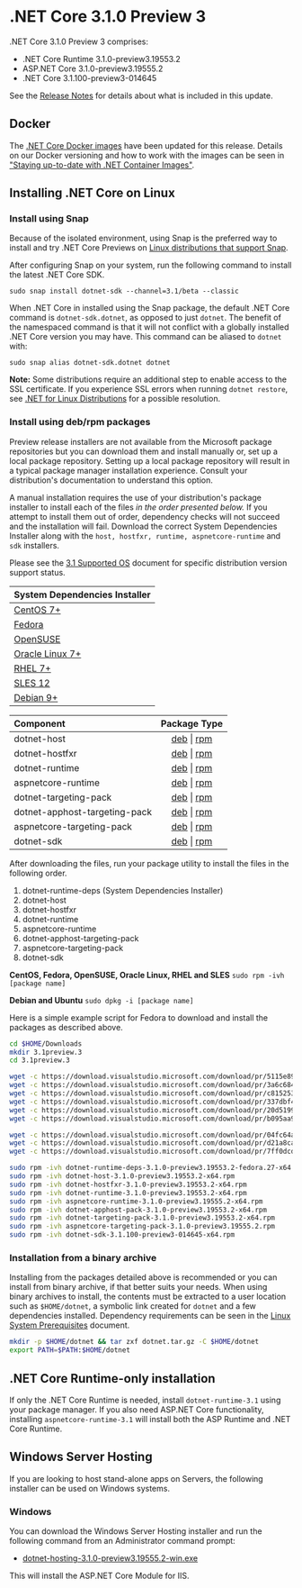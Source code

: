 # .NET Core 3.1.0 Preview 3

.NET Core 3.1.0 Preview 3 comprises:

* .NET Core Runtime 3.1.0-preview3.19553.2
* ASP.NET Core 3.1.0-preview3.19555.2
* .NET Core 3.1.100-preview3-014645

See the [Release Notes](3.1.0-preview3.md) for details about what is included in this update.

## Docker

The [.NET Core Docker images](https://hub.docker.com/r/microsoft/dotnet/) have been updated for this release. Details on our Docker versioning and how to work with the images can be seen in ["Staying up-to-date with .NET Container Images"](https://devblogs.microsoft.com/dotnet/staying-up-to-date-with-net-container-images/).

## Installing .NET Core on Linux

### Install using Snap

Because of the isolated environment, using Snap is the preferred way to install and try .NET Core Previews on [Linux distributions that support Snap](https://docs.snapcraft.io/installing-snapd/6735).

After configuring Snap on your system, run the following command to install the latest .NET Core SDK.

`sudo snap install dotnet-sdk --channel=3.1/beta --classic`

When .NET Core in installed using the Snap package, the default .NET Core command is `dotnet-sdk.dotnet`, as opposed to just `dotnet`. The benefit of the namespaced command is that it will not conflict with a globally installed .NET Core version you may have. This command can be aliased to `dotnet` with:

`sudo snap alias dotnet-sdk.dotnet dotnet`

**Note:** Some distributions require an additional step to enable access to the SSL certificate. If you experience SSL errors when running `dotnet restore`, see [.NET for Linux Distributions](../../../linux.md) for a possible resolution.

### Install using deb/rpm packages

Preview release installers are not available from the Microsoft package repositories but you can download them and install manually or, set up a local package repository. Setting up a local package repository will result in a typical package manager installation experience. Consult your distribution's documentation to understand this option.

A manual installation requires the use of your distribution's package installer to install each of the files *in the order presented below.* If you attempt to install them out of order, dependency checks will not succeed and the installation will fail. Download the correct System Dependencies Installer along with the `host, hostfxr, runtime, aspnetcore-runtime` and `sdk` installers.

Please see the [3.1 Supported OS](../3.1-supported-os.md) document for specific distribution version support status.

| **System Dependencies Installer** |
| :-- |
| [CentOS 7+][dotnet-runtime-deps-centos.7-x64.rpm] |
| [Fedora][dotnet-runtime-deps-fedora.27-x64.rpm] |
| [OpenSUSE][dotnet-runtime-deps-opensuse.42-x64.rpm] |
| [Oracle Linux 7+][dotnet-runtime-deps-oraclelinux.7-x64.rpm] |
| [RHEL 7+][dotnet-runtime-deps-rhel.7-x64.rpm] |
| [SLES 12][dotnet-runtime-deps-sles.12-x64.rpm] |
| [Debian 9+][dotnet-runtime-deps-x64.deb] |

| **Component** | **Package Type** |
| :--- | :---: |
| dotnet-host | [deb][dotnet-host-x64.deb] \| [rpm][dotnet-host-x64.rpm] |
| dotnet-hostfxr | [deb][dotnet-hostfxr-x64.deb] \| [rpm][dotnet-hostfxr-x64.rpm] |
| dotnet-runtime | [deb][dotnet-runtime-x64.deb] \| [rpm][dotnet-runtime-x64.rpm] |
| aspnetcore-runtime | [deb][aspnetcore-runtime-x64.deb] \| [rpm][aspnetcore-runtime-x64.rpm] |
| dotnet-targeting-pack | [deb][dotnet-targeting-pack-x64.deb] \| [rpm][dotnet-targeting-pack-x64.rpm] |
| dotnet-apphost-targeting-pack | [deb][dotnet-apphost-pack-x64.deb] \| [rpm][dotnet-apphost-pack-x64.rpm] |
| aspnetcore-targeting-pack | [deb][aspnetcore-targeting-pack.deb] \| [rpm][aspnetcore-targeting-pack.rpm] |
| dotnet-sdk | [deb][dotnet-sdk-x64.deb] \| [rpm][dotnet-sdk-x64.rpm] |

After downloading the files, run your package utility to install the files in the following order.

1. dotnet-runtime-deps (System Dependencies Installer)
2. dotnet-host
3. dotnet-hostfxr
4. dotnet-runtime
5. aspnetcore-runtime
6. dotnet-apphost-targeting-pack
7. aspnetcore-targeting-pack
8. dotnet-sdk

**CentOS, Fedora, OpenSUSE, Oracle Linux, RHEL and SLES**
`sudo rpm -ivh [package name]`

**Debian and Ubuntu**
`sudo dpkg -i [package name]`

Here is a simple example script for Fedora to download and install the packages as described above.

``` bash
cd $HOME/Downloads
mkdir 3.1preview.3
cd 3.1preview.3

wget -c https://download.visualstudio.microsoft.com/download/pr/5115e89e-c2c7-4c18-8b71-65b6bf47ddc8/cfa419e6c6677169c91c5f0b35d16413/dotnet-host-3.1.0-preview3.19553.2-x64.rpm
wget -c https://download.visualstudio.microsoft.com/download/pr/3a6c6841-af2f-4ae1-aea7-197f1bd4d82d/208e16d99330eec975c3e3ec43bfbf9c/dotnet-hostfxr-3.1.0-preview3.19553.2-x64.rpm
wget -c https://download.visualstudio.microsoft.com/download/pr/c8152532-19f5-4c9c-b3f5-5db00bcdc183/5746bf3fe020e8c3cbd283379407bd45/dotnet-runtime-3.1.0-preview3.19553.2-x64.rpm
wget -c https://download.visualstudio.microsoft.com/download/pr/337dbf45-0bd2-4654-95ce-55ee3338a0d1/0f9fa774c1e2575927817218ff4a119b/dotnet-runtime-deps-3.1.0-preview3.19553.2-fedora.27-x64.rpm
wget -c https://download.visualstudio.microsoft.com/download/pr/20d5199b-c04a-4233-a787-25af8e5f4a23/9ecf5ddb4e4bc80404293aa3653c9bab/aspnetcore-runtime-3.1.0-preview3.19555.2-x64.rpm
wget -c https://download.visualstudio.microsoft.com/download/pr/b095aa96-b0f0-465a-ab59-097de76e50fe/2a3f0c0ec43d6cf5ccff91278f076f56/dotnet-sdk-3.1.100-preview3-014645-x64.rpm

wget -c https://download.visualstudio.microsoft.com/download/pr/04fc64aa-a5e7-4673-a3f1-bbad9bd118c6/7e35af867155fd3c540853482f5001b0/dotnet-apphost-pack-3.1.0-preview3.19553.2-x64.rpm
wget -c https://download.visualstudio.microsoft.com/download/pr/d21a8ca7-c6dc-48f2-9729-878d1d100345/fa7822110d4c91731b1e1630470af357/dotnet-targeting-pack-3.1.0-preview3.19553.2-x64.rpm
wget -c https://download.visualstudio.microsoft.com/download/pr/7ff0dcd3-76c9-413d-ab68-edc768ccd5e7/3d00e8fbc5cd530204765925c6fe3f5c/aspnetcore-targeting-pack-3.1.0-preview3.19555.2.rpm

sudo rpm -ivh dotnet-runtime-deps-3.1.0-preview3.19553.2-fedora.27-x64.rpm
sudo rpm -ivh dotnet-host-3.1.0-preview3.19553.2-x64.rpm
sudo rpm -ivh dotnet-hostfxr-3.1.0-preview3.19553.2-x64.rpm
sudo rpm -ivh dotnet-runtime-3.1.0-preview3.19553.2-x64.rpm
sudo rpm -ivh aspnetcore-runtime-3.1.0-preview3.19555.2-x64.rpm
sudo rpm -ivh dotnet-apphost-pack-3.1.0-preview3.19553.2-x64.rpm
sudo rpm -ivh dotnet-targeting-pack-3.1.0-preview3.19553.2-x64.rpm
sudo rpm -ivh aspnetcore-targeting-pack-3.1.0-preview3.19555.2.rpm
sudo rpm -ivh dotnet-sdk-3.1.100-preview3-014645-x64.rpm
```

### Installation from a binary archive

Installing from the packages detailed above is recommended or you can install from binary archive, if that better suits your needs. When using binary archives to install, the contents must be extracted to a user location such as `$HOME/dotnet`, a symbolic link created for `dotnet` and a few dependencies installed. Dependency requirements can be seen in the [Linux System Prerequisites](../linux-packages.md) document.

```bash
mkdir -p $HOME/dotnet && tar zxf dotnet.tar.gz -C $HOME/dotnet
export PATH=$PATH:$HOME/dotnet
```

## .NET Core Runtime-only installation

If only the .NET Core Runtime is needed, install `dotnet-runtime-3.1` using your package manager. If you also need ASP.NET Core functionality, installing `aspnetcore-runtime-3.1` will install both the ASP Runtime and .NET Core Runtime.

## Windows Server Hosting

If you are looking to host stand-alone apps on Servers, the following installer can be used on Windows systems.

### Windows

You can download the Windows Server Hosting installer and run the following command from an Administrator command prompt:

* [dotnet-hosting-3.1.0-preview3.19555.2-win.exe][dotnet-hosting-win.exe]

This will install the ASP.NET Core Module for IIS.

[//]: # ( Runtime 3.1.0-preview3.19553.2)
[dotnet-apphost-pack-x64.deb]: https://download.visualstudio.microsoft.com/download/pr/076aa090-ddbc-445e-b509-1a8b9bc0755b/9bbf57be915dca66f80aa61313089ee5/dotnet-apphost-pack-3.1.0-preview3.19553.2-x64.deb
[dotnet-apphost-pack-x64.rpm]: https://download.visualstudio.microsoft.com/download/pr/04fc64aa-a5e7-4673-a3f1-bbad9bd118c6/7e35af867155fd3c540853482f5001b0/dotnet-apphost-pack-3.1.0-preview3.19553.2-x64.rpm
[dotnet-host-x64.deb]: https://download.visualstudio.microsoft.com/download/pr/3c464dc7-800d-4d95-b9e6-5ed4655e2623/a638e35e5686fe14f9d1b3899e0c12de/dotnet-host-3.1.0-preview3.19553.2-x64.deb
[dotnet-host-x64.rpm]: https://download.visualstudio.microsoft.com/download/pr/5115e89e-c2c7-4c18-8b71-65b6bf47ddc8/cfa419e6c6677169c91c5f0b35d16413/dotnet-host-3.1.0-preview3.19553.2-x64.rpm
[dotnet-hostfxr-x64.deb]: https://download.visualstudio.microsoft.com/download/pr/4a0e1191-b65a-4c4a-9a45-ddbbf1205731/b86658a1b8ba4c1a6db1042e3d0fa54b/dotnet-hostfxr-3.1.0-preview3.19553.2-x64.deb
[dotnet-hostfxr-x64.rpm]: https://download.visualstudio.microsoft.com/download/pr/3a6c6841-af2f-4ae1-aea7-197f1bd4d82d/208e16d99330eec975c3e3ec43bfbf9c/dotnet-hostfxr-3.1.0-preview3.19553.2-x64.rpm
[dotnet-runtime-x64.deb]: https://download.visualstudio.microsoft.com/download/pr/96f75bef-ef1e-4433-91fe-22a632d9412c/7313406b2d714548b7f36680007b113b/dotnet-runtime-3.1.0-preview3.19553.2-x64.deb
[dotnet-runtime-x64.rpm]: https://download.visualstudio.microsoft.com/download/pr/c8152532-19f5-4c9c-b3f5-5db00bcdc183/5746bf3fe020e8c3cbd283379407bd45/dotnet-runtime-3.1.0-preview3.19553.2-x64.rpm
[dotnet-runtime-deps-centos.7-x64.rpm]: https://download.visualstudio.microsoft.com/download/pr/7b891ae0-23c5-414b-8855-ed3af713647a/9c76af37806a7e8e19df47549456c201/dotnet-runtime-deps-3.1.0-preview3.19553.2-centos.7-x64.rpm
[dotnet-runtime-deps-fedora.27-x64.rpm]: https://download.visualstudio.microsoft.com/download/pr/337dbf45-0bd2-4654-95ce-55ee3338a0d1/0f9fa774c1e2575927817218ff4a119b/dotnet-runtime-deps-3.1.0-preview3.19553.2-fedora.27-x64.rpm
[dotnet-runtime-deps-opensuse.42-x64.rpm]: https://download.visualstudio.microsoft.com/download/pr/3e0d95ab-1628-4864-bbfa-507e553d4fbd/9630c78dc2d7a7f84e7afc9166290b6b/dotnet-runtime-deps-3.1.0-preview3.19553.2-opensuse.42-x64.rpm
[dotnet-runtime-deps-oraclelinux.7-x64.rpm]: https://download.visualstudio.microsoft.com/download/pr/50b333b9-70d3-4303-aed0-c8b758288c21/8b11343f577ccd6aac65f951d36ea807/dotnet-runtime-deps-3.1.0-preview3.19553.2-oraclelinux.7-x64.rpm
[dotnet-runtime-deps-rhel.7-x64.rpm]: https://download.visualstudio.microsoft.com/download/pr/954f6b39-9d97-4287-ba9f-1ddbd418fec3/ceaea33e097c2bbd632542638554b9a0/dotnet-runtime-deps-3.1.0-preview3.19553.2-rhel.7-x64.rpm
[dotnet-runtime-deps-sles.12-x64.rpm]: https://download.visualstudio.microsoft.com/download/pr/1d1c7bc4-78d9-4316-a787-0f90e7ca55af/29173b43611992497a8de0e361a0dc2e/dotnet-runtime-deps-3.1.0-preview3.19553.2-sles.12-x64.rpm
[dotnet-runtime-deps-x64.deb]: https://download.visualstudio.microsoft.com/download/pr/a2f02b45-6736-48da-80da-b5db00f50c24/fb40ff1fe70a3ea3dfacacbc204c1d0a/dotnet-runtime-deps-3.1.0-preview3.19553.2-x64.deb
[dotnet-targeting-pack-x64.deb]: https://download.visualstudio.microsoft.com/download/pr/81343755-93d5-458e-b397-241ded4052c4/44c9b1bcaefb4c64a9bf9edd52edf81e/dotnet-targeting-pack-3.1.0-preview3.19553.2-x64.deb
[dotnet-targeting-pack-x64.rpm]: https://download.visualstudio.microsoft.com/download/pr/d21a8ca7-c6dc-48f2-9729-878d1d100345/fa7822110d4c91731b1e1630470af357/dotnet-targeting-pack-3.1.0-preview3.19553.2-x64.rpm

[//]: # ( ASP 3.1.0-preview3.19555.2)
[aspnetcore-runtime-x64.deb]: https://download.visualstudio.microsoft.com/download/pr/cc9e6631-62f7-4a41-b9c6-e429bc6bc3a6/ee53d5dc260c8295bb6291f0438055d7/aspnetcore-runtime-3.1.0-preview3.19555.2-x64.deb
[aspnetcore-runtime-x64.rpm]: https://download.visualstudio.microsoft.com/download/pr/20d5199b-c04a-4233-a787-25af8e5f4a23/9ecf5ddb4e4bc80404293aa3653c9bab/aspnetcore-runtime-3.1.0-preview3.19555.2-x64.rpm
[aspnetcore-targeting-pack.deb]: https://download.visualstudio.microsoft.com/download/pr/aba8eaa6-764c-49b9-a82d-1619ea191fea/ccb0c73e74f2e5d64edc5e8c952ded1d/aspnetcore-targeting-pack-3.1.0-preview3.19555.2.deb
[aspnetcore-targeting-pack.rpm]: https://download.visualstudio.microsoft.com/download/pr/7ff0dcd3-76c9-413d-ab68-edc768ccd5e7/3d00e8fbc5cd530204765925c6fe3f5c/aspnetcore-targeting-pack-3.1.0-preview3.19555.2.rpm
[dotnet-hosting-win.exe]: https://download.visualstudio.microsoft.com/download/pr/aaac7b0f-567c-4b09-9905-aba0e9cbb604/c977eafafa3f846fb081a496d6f9e640/dotnet-hosting-3.1.0-preview3.19555.2-win.exe

[//]: # ( SDK 3.1.100-preview3-014645 )
[dotnet-sdk-x64.deb]: https://download.visualstudio.microsoft.com/download/pr/e3fd1dac-b47e-43d3-9098-579396f7fab3/3fe41d4aa6703b557adb0b2131626313/dotnet-sdk-3.1.100-preview3-014645-x64.deb
[dotnet-sdk-x64.rpm]: https://download.visualstudio.microsoft.com/download/pr/b095aa96-b0f0-465a-ab59-097de76e50fe/2a3f0c0ec43d6cf5ccff91278f076f56/dotnet-sdk-3.1.100-preview3-014645-x64.rpm

